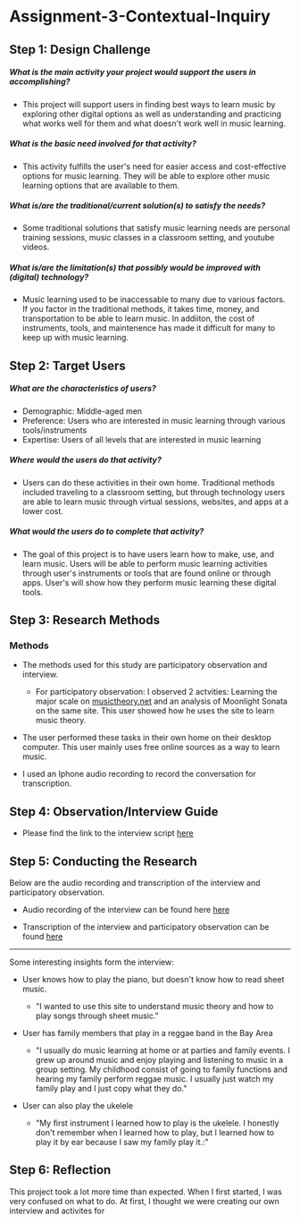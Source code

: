 # Assignment-3-Contextual-Inquiry

## Step 1: Design Challenge

##### What is the main activity your project would support the users in accomplishing?
* This project will support users in finding best ways to learn music by exploring other digital options as well as understanding and practicing what works well for them and what doesn't work well in music learning.

##### What is the basic need involved for that activity?
* This activity fulfills the user's need for easier access and cost-effective options for music learning. They will be able to explore other music learning options that are available to them.

##### What is/are the traditional/current solution(s) to satisfy the needs?
* Some traditional solutions that satisfy music learning needs are personal training sessions, music classes in a classroom setting, and youtube videos. 

##### What is/are the limitation(s) that possibly would be improved with (digital) technology?

* Music learning used to be inaccessable to many due to various factors. If you factor in the traditional methods, it takes time, money, and transportation to be able to learn music. In addiiton, the cost of instruments, tools, and maintenence has made it difficult for many to keep up with music learning. 


## Step 2:  Target Users

##### What are the characteristics of users?
* Demographic: Middle-aged men 
* Preference: Users who are interested in music learning through various tools/instruments
* Expertise: Users of all levels that are interested in music learning 

##### Where would the users do that activity?

* Users can do these activities in their own home. Traditional methods included traveling to a classroom setting, but through technology users are able to learn music through virtual sessions, websites, and apps at a lower cost.


##### What would the users do to complete that activity?

* The goal of this project is to have users learn how to make, use, and learn music. Users will be able to perform music learning activities through user's instruments or tools that are found online or through apps. User's will show how they perform music learning these digital tools.


## Step 3: Research Methods

### Methods
* The methods used for this study are participatory observation and interview. 
  * For participatory observation: I observed 2 actvities: Learning the major scale on [musictheory.net](musictheory.net) and an analysis of Moonlight Sonata on the same site. This user showed how he uses the site to learn music theory.

* The user performed these tasks in their own home on their desktop computer. This user mainly uses free online sources as a way to learn music.

* I used an Iphone audio recording to record the conversation for transcription. 

## Step 4: Observation/Interview Guide

* Please find the link to the interview script [here](https://docs.google.com/document/d/1KryFL1uKlntlG_0kSIA2DTocJg2-fY_7B2TX4fwwDRI/edit?usp=sharing)

## Step 5: Conducting the Research

Below are the audio recording and transcription of the interview and participatory observation.

* Audio recording of the interview can be found here [here](https://drive.google.com/file/d/1ulTI7GTODcaVqnNMb4QSsTfRxlV4tZks/view?usp=sharing)

* Transcription of the interview and participatory observation can be found [here](https://docs.google.com/document/d/1HdePrJ1FoAWy1qxfW1wxOI8nPL0Dvji0yx5SZzuTEDU/edit?usp=sharing)

 

---------------------------------------
Some interesting insights form the interview: 

* User knows how to play the piano, but doesn't know how to read sheet music.
  * "I wanted to use this site to understand music theory and how to play songs through sheet music."

* User has family members that play in a reggae band in the Bay Area
  * "I usually do music learning at home or at parties and family events. I grew up around music and enjoy playing and listening to music in a group setting. My childhood consist of going to family functions and hearing my family perform reggae music. I usually just watch my family play and I just copy what they do."

* User can also play the ukelele
  * "My first instrument I learned how to play is the ukelele. I honestly don't remember when I learned how to play, but I learned how to play it by ear because I saw my family play it.:"


## Step 6: Reflection

This project took a lot more time than expected. When I first started, I was very confused on what to do. At first, I thought we were creating our own interview and activites for









